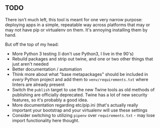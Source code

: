## TODO

There isn't much left, this tool is meant for one very narrow purpose: deploying apps in a simple, repeatable way across platforms that may or may not have pip or virtualenv on them. It's annoying installing them by hand.

But off the top of my head:

* More Python 3 testing (I don't use Python3, I live in the 90's)
* Rebuild packages and strip out twine, and one or two other things that just aren't needed
* Better documentation / automation
* Think more about what "base metapackages" should be included in *every* Python project and add them to `venv/requirements.txt` where linters are already present
* Switch the `publish` target to use the new Twine tools as old methods of publishing are officially deprecated. Twine has a lot of new security features, so it's probably a good idea.
* More documentation regarding etc/pip.ini (that's actually really important your bootstrap and your virtualenv will use these settings
* Consider switching to utilizing `pipenv` over `requirements.txt` - may lose import functionality here thought.